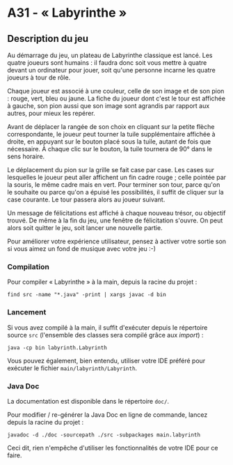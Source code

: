 # A31 - « Labyrinthe »

## Description du jeu

Au démarrage du jeu, un plateau de Labyrinthe classique est lancé. Les quatre joueurs sont humains : il faudra donc soit vous mettre à quatre devant un ordinateur pour jouer, soit qu'une personne incarne les quatre joueurs à tour de rôle.

Chaque joueur est associé à une couleur, celle de son image et de son pion : rouge, vert, bleu ou jaune. La fiche du joueur dont c'est le tour est affichée à gauche, son pion aussi que son image sont agrandis par rapport aux autres, pour mieux les repérer.

Avant de déplacer la rangée de son choix en cliquant sur la petite flèche correspondante, le joueur peut tourner la tuile supplémentaire affichée à droite, en appuyant sur le bouton placé sous la tuile, autant de fois que nécessaire. À chaque clic sur le bouton, la tuile tournera de 90° dans le sens horaire.

Le déplacement du pion sur la grille se fait case par case. Les cases sur lesquelles le joueur peut aller affichent un fin cadre rouge ; celle pointée par la souris, le même cadre mais en vert. Pour terminer son tour, parce qu'on le souhaite ou parce qu'on a épuisé les possibilités, il suffit de cliquer sur la case courante. Le tour passera alors au joueur suivant.

Un message de félicitations est affiché à chaque nouveau trésor, ou objectif trouvé. De même à la fin du jeu, une fenêtre de félicitation s'ouvre. On peut alors soit quitter le jeu, soit lancer une nouvelle partie.

Pour améliorer votre expérience utilisateur, pensez à activer votre sortie son si vous aimez un fond de musique avec votre jeu :-)

###  Compilation

Pour compiler « Labyrinthe » à la main, depuis la racine du projet :

```aiignore
find src -name "*.java" -print | xargs javac -d bin
```

### Lancement

Si vous avez compilé à la main, il suffit d'exécuter depuis le répertoire source `src` (l'ensemble des classes sera compilé grâce aux _import_) :

```aiignore
java -cp bin labyrinth.Labyrinth
```

Vous pouvez également, bien entendu, utiliser votre IDE préféré pour exécuter le fichier `main/labyrinth/Labyrinth`.

### Java Doc

La documentation est disponible dans le répertoire `doc/`.

Pour modifier / re-générer la Java Doc en ligne de commande, lancez depuis la racine du projet :

```aiignore
javadoc -d ./doc -sourcepath ./src -subpackages main.labyrinth
```

Ceci dit, rien n'empêche d'utiliser les fonctionnalités de votre IDE pour ce faire.
